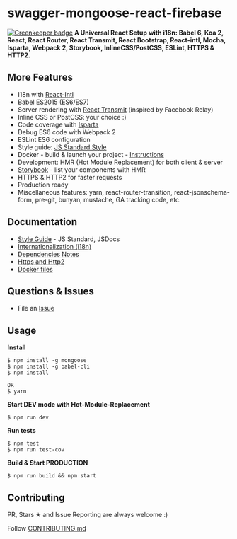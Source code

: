 # swagger-mongoose-react-firebase

[![Greenkeeper badge](https://badges.greenkeeper.io/codeforireland2/swagger-mongoose-react-firebase.svg)](https://greenkeeper.io/)
**A Universal React Setup with i18n: Babel 6, Koa 2, React, React Router, React Transmit, React Bootstrap, React-intl, Mocha, Isparta, Webpack 2, Storybook, InlineCSS/PostCSS, ESLint, HTTPS & HTTP2.**


## More Features
* I18n with [React-Intl](https://github.com/yahoo/react-intl)
* Babel ES2015 (ES6/ES7)
* Server rendering with [React Transmit](https://github.com/RickWong/react-transmit) (inspired by Facebook Relay)
* Inline CSS or PostCSS: your choice :)
* Code coverage with [Isparta](https://github.com/douglasduteil/isparta)
* Debug ES6 code with Webpack 2
* ESLint ES6 configuration
* Style guide: [JS Standard Style](docs/style-guide.md)
* Docker - build & launch your project - [Instructions](docs/docker.md)
* Development: HMR (Hot Module Replacement) for both client & server
* [Storybook](https://github.com/storybooks/react-storybook) - list your components with HMR
* HTTPS & HTTP2 for faster requests
* Production ready
* Miscellaneous features: yarn, react-router-transition, react-jsonschema-form, pre-git, bunyan, mustache, GA tracking code, etc.

## Documentation

* [Style Guide](docs/style-guide.md) - JS Standard, JSDocs
* [Internationalization (i18n)](docs/i18n.md)
* [Dependencies Notes](docs/dependencies.md)
* [Https and Http2](docs/https-http2.md)
* [Docker files](docs/docker.md)

## Questions & Issues

* File an [Issue](/issues)

## Usage

**Install**
```
$ npm install -g mongoose
$ npm install -g babel-cli
$ npm install

OR
$ yarn
```

**Start DEV mode with Hot-Module-Replacement**
```
$ npm run dev
```

**Run tests**
```
$ npm test
$ npm run test-cov
```

**Build & Start PRODUCTION**
```
$ npm run build && npm start
```

## Contributing

PR, Stars ✭ and Issue Reporting are always welcome :)

Follow [CONTRIBUTING.md](CONTRIBUTING.md)
